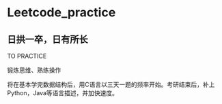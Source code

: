 # Leetcode_practice
## 日拱一卒，日有所长

TO PRACTICE

锻炼思维、熟练操作

将在基本学完数据结构后，用C语言以三天一题的频率开始。考研结束后，补上Python，Java等语言描述，并加快速度。

